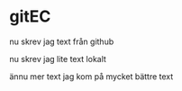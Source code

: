 # gitEC

nu skrev jag text från github

nu skrev jag lite text lokalt

ännu mer text
jag kom på mycket bättre text
